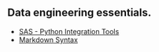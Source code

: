 ## Data engineering essentials.
- [SAS - Python Integration Tools](https://developer.sas.com/guides/python.html)
- [Markdown Syntax](https://www.markdownguide.org/basic-syntax/)
